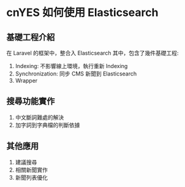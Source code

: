 # cnYES 如何使用 Elasticsearch

## 基礎工程介紹

在 Laravel 的框架中，整合入 Elasticsearch
其中，包含了幾件基礎工程:

1. Indexing: 不影響線上環境，執行重新 Indexing
2. Synchronization: 同步 CMS 新聞到 Elasticsearch
3. Wrapper

## 搜尋功能實作

1. 中文斷詞難處的解決
2. 加字詞到字典檔的判斷依據

## 其他應用

1. 建議搜尋
2. 相關新聞實作
3. 新聞列表優化
